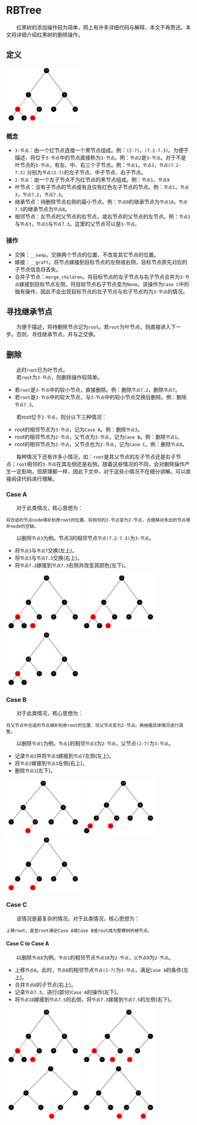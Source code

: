 # RBTree
&emsp;&emsp;红黑树的添加操作较为简单，网上有许多详细代码与解释，本文不再赘述。本文将详细介绍红黑树的删除操作。
## 定义
<img src="Images/1.png" width="40%">  

### 概念
* ``3-节点``：由一个红节点连接一个黑节点组成。例：`(2-7)`，`(7.2-7.3)`。为便于描述，将位于``3-节点``中的节点直接称为``3-节点``。例：`节点2`是``3-节点``。对于不是叶节点的``3-节点``，有左、中、右三个子节点。例：`节点1`，`节点3`，`节点(7.2-7.3)` 分别为`节点(2-7)`的左子节点、中子节点、右子节点。
* ``2-节点``：由一个左子节点不为红节点的黑节点组成。例：`节点1`，`节点9`
* 叶节点：没有子节点的节点或有且仅有红色左子节点的节点。例：`节点1`，`节点3`，`节点7.2`，`节点7.3`。
* 继承节点：待删除节点右侧的最小节点。例：`节点9`的继承节点为`节点10`，`节点7.5`的继承节点为`节点8`。
* 相邻节点：左节点的父节点的右节点，或右节点的父节点的左节点。例：`节点1`与`节点3`，`节点3`与`节点7.3`。这里的父节点可以是``3-节点``。

### 操作
* 交换：`__swap`。交换两个节点的位置，不改变其它节点的位置。
* 嫁接：`__graft`。将节点嫁接到目标节点的左侧或右侧，目标节点原先对应的子节点信息将丢失。
* 合并子节点：`merge_children`。将目标节点的左子节点与右子节点合并为``3-节点``嫁接到目标节点左侧，将目标节点右子节点变为`None`。该操作为`Case C`中的独有操作，因此不会出现目标节点的左子节点与右子节点均为``3-节点``的情况。

## 寻找继承节点
&emsp;&emsp;为便于描述，将待删除节点记为`root`。若`root`为叶节点，则直接进入下一步。否则，寻找继承节点，并与之交换。

## 删除
&emsp;&emsp;此时`root`已为叶节点。  
&emsp;&emsp;若`root`为``3-节点``，则删除操作较简单。

* 若`root`是``3-节点``中的较小节点，直接删除。例：删除`节点7.2`，删除`节点7`。
* 若`root`是``3-节点``中的较大节点，与``3-节点``中的较小节点交换后删除。例：删除`节点7.3`。

&emsp;&emsp;若root位于`2-节点`，则分以下三种情况：

* root的相邻节点为`3-节点`，记为`Case A`。例：删除`节点3`。
* root的相邻节点为`2-节点`，父节点为`3-节点`，记为`Case B`。例：删除`节点1`。
* root的相邻节点为`2-节点`，父节点也为`2-节点`，记为`Case C`。例：删除`节点8`。

&emsp;&emsp;每种情况下还有许多小情况，如：`root`是其父节点的左子节点还是右子节点；`root`相邻的`3-节点`在其左侧还是右侧。随着这些情况的不同，会对删除操作产生一定影响，但原理都一样，因此下文中，对于这些小情况不在细分讲解。可以直接阅读代码进行理解。

### Case A
&emsp;&emsp;对于此类情况，核心思想为：
```
将合适的节点node填补到原root的位置。将相邻的3-节点变为2-节点，合理移动多出的节点填补node的空缺。
```
&emsp;&emsp;以删除`节点3`为例。节点3的相邻节点`节点(7.2-7.3)`为`3-节点`。

* 将`节点3`与`节点7`交换(左上)。
* 将`节点3`与`节点7.3`交换(右上)。
* 将`节点7.2`嫁接到`节点7.3`右侧并改变其颜色(左下)。

<img src="Images/Case A 1.png" width="40%">  <img src="Images/Case A 2.png" width="40%">  
<img src="Images/Case A 4.png" width="40%">

### Case B
&emsp;&emsp;对于此类情况，核心思想为：
```
将父节点中合适的节点填补到原root的位置，将父节点变为2-节点。再根据具体情况进行调整。
```
&emsp;&emsp;以删除`节点1`为例。`节点1`的相邻`节点3`为`2-节点`，父节点`(2-7)`为`3-节点`。

* 记录`节点2`并将`节点3`嫁接到`节点7`左侧(左上)。
* 将`节点2`嫁接到`节点3`左侧(右上)。
* 删除`节点1`(左下)。

<img src="Images/Case B 1.png" width="40%">  <img src="Images/Case B 2.png" width="40%">  
<img src="Images/Case B 3.png" width="40%">
### Case C
&emsp;&emsp;该情况是最复杂的情况。对于此类情况，核心思想为：
```
上移root，直至root满足Case A或Case B或root成为整棵树的根节点。
```
#### Case C to Case A
&emsp;&emsp;以删除`节点8`为例。`节点1`的相邻节点`节点10`为`2-节点`，`父节点9`为`2-节点`。

* 上移`节点8`。此时，`节点8`的相邻节点`节点(2-7)`为`3-节点`，满足`Case A`的条件(左上)。
* 合并`节点8`的子节点(右上)。
* 记录`节点7.3`，进行(部分)`Case A`的操作(左下)。
* 将`节点10`嫁接到`节点7.5`的右侧，将`节点7.3`嫁接到`节点7.5`的左侧(右下)。

<img src="Images/Case C-A 1.png" width="40%"> <img src="Images/Case C-A 2.png" width="40%">
<img src="Images/Case C-A 3.png" width="40%"> <img src="Images/Case C-A 4.png" width="40%">








